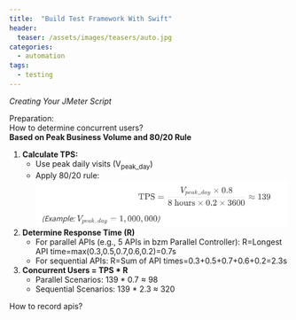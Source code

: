 ```yaml
---
title:  "Build Test Framework With Swift"
header:
  teaser: /assets/images/teasers/auto.jpg
categories: 
  - automation
tags:
  - testing
---
```


_Creating Your JMeter Script_  

Preparation:  
How to determine concurrent users?  
**Based on Peak Business Volume and 80/20 Rule**  
1. **Calculate TPS:**
    * Use peak daily visits (V<sub>peak_day</sub>)
    * Apply 80/20 rule:
      ![tps](/assets/images/tps.png)
2. **Determine Response Time (R)**
    * For parallel APIs (e.g., 5 APIs in bzm Parallel Controller):
      R=Longest API time=max(0.3,0.5,0.7,0.6,0.2)=0.7s
    * For sequential APIs:
      R=Sum of API times=0.3+0.5+0.7+0.6+0.2=2.3s  
3. **Concurrent Users = TPS * R**
    * Parallel Scenarios: 139 * 0.7 ≈ 98
    * Sequential Scenarios: 139 * 2.3 ≈ 320

How to record apis?
